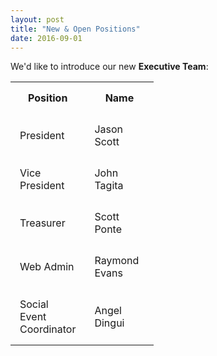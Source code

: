 ```yaml
---
layout: post
title: "New & Open Positions"
date: 2016-09-01
---
```

<p class="grey-text text-darken-3 lighten-3 col s12 m6">
We'd like to introduce our new <strong>Executive Team</strong>:<br/>
<style>
th, td {
    padding: 15px;
}
</style>
<table>
  <tr>
    <th style="width:80">Position</th>
    <th style="width:80">Name</th> 
  </tr>
  <tr>
    <td>President</td>
    <td>Jason Scott</td>
  </tr>
  <tr>
    <td>Vice President</td>
    <td>John Tagita</td>
  </tr>
  <tr>
    <td>Treasurer</td>
    <td>Scott Ponte</td>
  </tr>
  <tr>
    <td>Web Admin</td>
    <td>Raymond Evans</td>
  </tr>
  <tr>
    <td>Social Event Coordinator</td>
    <td>Angel Dingui</td>
  </tr>
</table>
</p>
